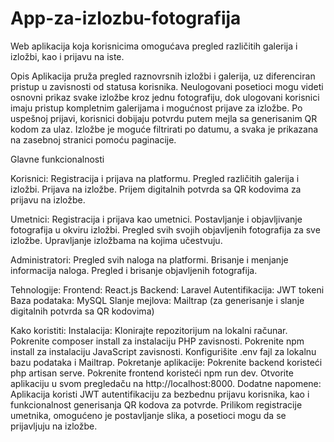 # App-za-izlozbu-fotografija
Web aplikacija koja korisnicima omogućava pregled različitih galerija i izložbi, kao i prijavu na iste. 

Opis
Aplikacija pruža pregled raznovrsnih izložbi i galerija, uz diferenciran pristup u zavisnosti od statusa korisnika. Neulogovani posetioci mogu videti osnovni prikaz svake izložbe kroz jednu fotografiju, dok ulogovani korisnici imaju pristup kompletnim galerijama i mogućnost prijave za izložbe. Po uspešnoj prijavi, korisnici dobijaju potvrdu putem mejla sa generisanim QR kodom za ulaz. Izložbe je moguće filtrirati po datumu, a svaka je prikazana na zasebnoj stranici pomoću paginacije.

Glavne funkcionalnosti

Korisnici:
Registracija i prijava na platformu.
Pregled različitih galerija i izložbi.
Prijava na izložbe.
Prijem digitalnih potvrda sa QR kodovima za prijavu na izložbe.

Umetnici:
Registracija i prijava kao umetnici.
Postavljanje i objavljivanje fotografija u okviru izložbi.
Pregled svih svojih objavljenih fotografija za sve izložbe.
Upravljanje izložbama na kojima učestvuju.

Administratori:
Pregled svih naloga na platformi.
Brisanje i menjanje informacija naloga.
Pregled i brisanje objavljenih fotografija.

Tehnologije:
Frontend: React.js
Backend: Laravel
Autentifikacija: JWT tokeni
Baza podataka: MySQL
Slanje mejlova: Mailtrap (za generisanje i slanje digitalnih potvrda sa QR kodovima)

Kako koristiti:
Instalacija:
Klonirajte repozitorijum na lokalni računar.
Pokrenite composer install za instalaciju PHP zavisnosti.
Pokrenite npm install za instalaciju JavaScript zavisnosti.
Konfigurišite .env fajl za lokalnu bazu podataka i Mailtrap.
Pokretanje aplikacije:
Pokrenite backend koristeći php artisan serve.
Pokrenite frontend koristeći npm run dev.
Otvorite aplikaciju u svom pregledaču na http://localhost:8000.
Dodatne napomene:
Aplikacija koristi JWT autentifikaciju za bezbednu prijavu korisnika, kao i funkcionalnost generisanja QR kodova za potvrde. Prilikom registracije umetnika, omogućeno je postavljanje slika, a posetioci mogu da se prijavljuju na izložbe.

